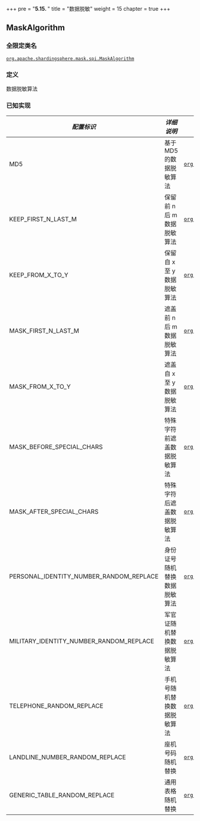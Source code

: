 +++
pre = "<b>5.15. </b>"
title = "数据脱敏"
weight = 15
chapter = true
+++

## MaskAlgorithm

### 全限定类名

[`org.apache.shardingsphere.mask.spi.MaskAlgorithm`](https://github.com/apache/shardingsphere/blob/master/features/mask/api/src/main/java/org/apache/shardingsphere/mask/spi/MaskAlgorithm.java)

### 定义

数据脱敏算法

### 已知实现

| *配置标识*                                | *详细说明*               | *全限定类名* |
| --------------------------------------- | ----------------------- | ---------- |
| MD5                                     | 基于 MD5 的数据脱敏算法    | [`org.apache.shardingsphere.mask.algorithm.hash.MD5MaskAlgorithm`](https://github.com/apache/shardingsphere/blob/master/features/mask/core/src/main/java/org/apache/shardingsphere/mask/algorithm/hash/MD5MaskAlgorithm.java) |
| KEEP_FIRST_N_LAST_M                     | 保留前 n 后 m 数据脱敏算法  | [`org.apache.shardingsphere.mask.algorithm.cover.KeepFirstNLastMMaskAlgorithm`](https://github.com/apache/shardingsphere/blob/master/features/mask/core/src/main/java/org/apache/shardingsphere/mask/algorithm/cover/KeepFirstNLastMMaskAlgorithm.java) |
| KEEP_FROM_X_TO_Y                        | 保留自 x 至 y 数据脱敏算法  | [`org.apache.shardingsphere.mask.algorithm.cover.KeepFromXToYMaskAlgorithm`](https://github.com/apache/shardingsphere/blob/master/features/mask/core/src/main/java/org/apache/shardingsphere/mask/algorithm/cover/KeepFromXToYMaskAlgorithm.java) |
| MASK_FIRST_N_LAST_M                     | 遮盖前 n 后 m 数据脱敏算法  | [`org.apache.shardingsphere.mask.algorithm.cover.MaskFirstNLastMMaskAlgorithm`](https://github.com/apache/shardingsphere/blob/master/features/mask/core/src/main/java/org/apache/shardingsphere/mask/algorithm/cover/MaskFirstNLastMMaskAlgorithm.java) |
| MASK_FROM_X_TO_Y                        | 遮盖自 x 至 y 数据脱敏算法  | [`org.apache.shardingsphere.mask.algorithm.cover.MaskFromXToYMaskAlgorithm`](https://github.com/apache/shardingsphere/blob/master/features/mask/core/src/main/java/org/apache/shardingsphere/mask/algorithm/cover/MaskFromXToYMaskAlgorithm.java) |
| MASK_BEFORE_SPECIAL_CHARS               | 特殊字符前遮盖数据脱敏算法   | [`org.apache.shardingsphere.mask.algorithm.cover.MaskBeforeSpecialCharsAlgorithm`](https://github.com/apache/shardingsphere/blob/master/features/mask/core/src/main/java/org/apache/shardingsphere/mask/algorithm/cover/MaskBeforeSpecialCharsAlgorithm.java) |
| MASK_AFTER_SPECIAL_CHARS                | 特殊字符后遮盖数据脱敏算法   | [`org.apache.shardingsphere.mask.algorithm.cover.MaskAfterSpecialCharsAlgorithm`](https://github.com/apache/shardingsphere/blob/master/features/mask/core/src/main/java/org/apache/shardingsphere/mask/algorithm/cover/MaskAfterSpecialCharsAlgorithm.java) |
| PERSONAL_IDENTITY_NUMBER_RANDOM_REPLACE | 身份证号随机替换数据脱敏算法 | [`org.apache.shardingsphere.mask.algorithm.replace.PersonalIdentityNumberRandomReplaceAlgorithm`](https://github.com/apache/shardingsphere/blob/master/features/mask/core/src/main/java/org/apache/shardingsphere/mask/algorithm/replace/PersonalIdentityNumberRandomReplaceAlgorithm.java) |
| MILITARY_IDENTITY_NUMBER_RANDOM_REPLACE | 军官证随机替换数据脱敏算法  | [`org.apache.shardingsphere.mask.algorithm.replace.MilitaryIdentityNumberRandomReplaceAlgorithm`](https://github.com/apache/shardingsphere/blob/master/features/mask/core/src/main/java/org/apache/shardingsphere/mask/algorithm/replace/MilitaryIdentityNumberRandomReplaceAlgorithm.java) |
| TELEPHONE_RANDOM_REPLACE                | ⼿机号随机替换数据脱敏算法  | [`org.apache.shardingsphere.mask.algorithm.replace.TelephoneRandomReplaceAlgorithm`](https://github.com/apache/shardingsphere/blob/master/features/mask/core/src/main/java/org/apache/shardingsphere/mask/algorithm/replace/TelephoneRandomReplaceAlgorithm.java) |
| LANDLINE_NUMBER_RANDOM_REPLACE          | 座机号码随机替换          | [`org.apache.shardingsphere.mask.algorithm.replace.LandlineNumberRandomAlgorithm`](https://github.com/apache/shardingsphere/blob/master/features/mask/core/src/main/java/org/apache/shardingsphere/mask/algorithm/replace/LandlineNumberRandomAlgorithm.java) |
| GENERIC_TABLE_RANDOM_REPLACE          | 通⽤表格随机替换            | [`org.apache.shardingsphere.mask.algorithm.replace.GenericTableRandomReplaceAlgorithm`](https://github.com/apache/shardingsphere/blob/master/features/mask/core/src/main/java/org/apache/shardingsphere/mask/algorithm/replace/GenericTableRandomReplaceAlgorithm.java)                 |
